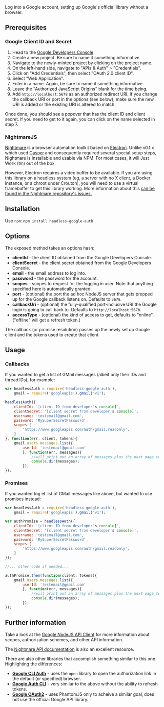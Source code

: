 Log into a Google account, setting up Google's official library without a browser.

## Prerequisites

### Google Client ID and Secret

1. Head to the [Google Developers Console](https://console.developers.google.com).
1. Create a new project.  Be sure to name it something informative.
1. Navigate to the newly-minted project by clicking on the project name.
1. On the left-hand side, navigate to "APIs & Auth" > "Credentials".
1. Click on "Add Credentials", then select "OAuth 2.0 client ID".
1. Select "Web Application".
1. Enter in a name.  Again, be sure to name it something informative.
1. Leave the "Authorized JavaScript Origins" blank for the time being.
1. Add `http://localhost:5678` as an authorized redirect URI.  If you change the callback URI or port in the options (see below), make sure the new URI is added or the existing URI is altered to match.

Once done, you should see a popover that has the client ID and client secret.  If you need to get to it again, you can click on the name selected in step 7.

### NightmareJS

[Nightmare](https://github.com/segmentio/nightmare) is a browser automation toolkit based on [Electron](https://github.com/atom/electron).  Unlike v0.1.x which used [Casper](https://github.com/n1k0/casperjs) and consequently required several special setup steps, Nightmare is installable and usable via NPM.  For most cases, it will Just Work (tm) out of the box.

However, Electron requires a video buffer to be available.  If you are using this library on a headless system (eg, a server with no X client,  a Docker instance, or a chroot under Crouton), you will need to use a virtual framebuffer to get this library working.  More information about this [can be found in the Nightmare repository's issues.](https://github.com/segmentio/nightmare/issues/224)

## Installation

Use `npm`: `npm install headless-google-auth`

## Options

The exposed method takes an options hash:

* **clientId** - the client ID obtained from the Google Developers Console.
* **clientSecret** - the client secret obtained from the Google Developers Console.
* **email** - the email address to log into.
* **password** - the password for the account.
* **scopes** - scopes to request for the logging in user.  Note that anything specified here is automatically granted.
* **port** - (optional) the port the ad hoc NodeJS server that gets propped up for the Google callback listens on.  Defaults to `5678`.
* **callbackUri** - (optional) the fully-qualified port-inclusive URI the Google login is going to call back to. Defaults to `http://localhost:5678`.
* **accessType** - (optional) the kind of access to get, defaults to "online".  ("offline" will get a refresh token.)

The callback (or promise resolution) passes up the newly set up Google client and the tokens used to create that client.

## Usage

### Callbacks

If you wanted to get a list of GMail messages (albeit only their IDs and thread IDs), for example:

```javascript
var headlessAuth = require('headless-google-auth'),
    gmail = require('googleapis').gmail('v1');

headlessAuth({
    clientId: '[client ID from developer's console]',
    clientSecret: '[client secret from developer's console]',
    username: 'testemail@gmail.com',
    password: 'MySuperSecretPassword',
    scopes:[
        'https://www.googleapis.com/auth/gmail.readonly',
    ]
}, function(err, client, tokens){
    gmail.users.messages.list({
        userId: 'testemail@gmail.com'
        }, function(err, messages){
            //will print out an array of messages plus the next page token
            console.dir(messages);
        });
});
```

### Promises

If you wanted tog et  list of GMail messages like above, but wanted to use promises instead:

```javascript
var headlessAuth = require('headless-google-auth'),
    gmail = require('googleapis').gmail('v1');

var authPromise = headlessAuth({
    clientId: '[client ID from developer's console]',
    clientSecret: '[client secret from developer's console]',
    username: 'testemail@gmail.com',
    password: 'MySuperSecretPassword',
    scopes:[
        'https://www.googleapis.com/auth/gmail.readonly',
    ]
});

//... other code if needed...

authPromise.then(function(client, tokens){
    gmail.users.messages.list({
        userId: 'testemail@gmail.com'
        }, function(err, messages){
            //will print out an array of messages plus the next page token
            console.dir(messages);
        });
});
```

## Further information

Take a look at the [Google NodeJS API Client](https://github.com/google/google-api-nodejs-client) for more information about scopes, authorization schemes, and other API information.

The [Nightmare API documentation](https://github.com/segmentio/nightmare#api) is also an excellent resource.

There are also other libraries that accomplish something similar to this one.  Highlighting the differences:

* **[Google CLI Auth](https://www.npmjs.com/package/google-cli-auth)** - uses the `open` library to open the authorization link in the default (or specified) browser.
* **[Google Auth CLI](https://www.npmjs.com/package/google-auth-cli)** - very similar to the above without the ability to refresh tokens.
* **[Google OAuth2](https://www.npmjs.com/package/google-oauth2)** - uses PhantomJS only to acheive a similar goal, does not use the official Google API library.

